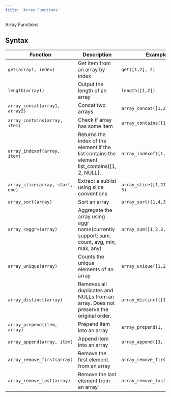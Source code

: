 ```yaml
---
title: 'Array Functions'
---
```


Array Functions

## Syntax

| Function    | Description             |  Example | Result
| ----------- | ------------------ |  ---------- | --------|
| `get(array1, index)`  | Get item from an array by index     |  `get([1,2], 2)`         |  2
| `length(array1)`  | Output the length of an array    |  `length([1,2])`         |  2
| `array_concat(array1, array2)`  | Concat two arrays     |  `array_concat([1,2], [3, 4]`         |  [1,2,3,4]
| `array_contains(array, item)`  | Check if array has some item     |  `array_contains([1,2], 1)`         |  1
| `array_indexof(array, item)`  | Returns the index of the element if the list contains the element.	list_contains([1, 2, NULL],      |  `array_indexof([1,2,9], 9);`         |  3
| `array_slice(array, start, end)`  | Extract a sublist using slice conventions     |  `array_slice([1,21,32,4], 2, 3)`         |  `[21, 32]`
| `array_sort(array)`  | Sort an array     |  `array_sort([1,4,3,2])`         |  `[1,2,3,4]`
| `array_<aggr>(array)`  | Aggregate the array using aggr name(currently support: sum, count, avg, min, max, any)     |  `array_sum([1,2,3,4]`         |  10
| `array_unique(array)`  | Counts the unique elements of an array      |  `array_unique([1,2,3,3,4])`         |  4
| `array_distinct(array)`  | Removes all duplicates and NULLs from an array. Does not preserve the original order.      |  `array_distinct([1,2,2,4])`         |  [1,2,4]
| `array_prepend(item, array)`  | Prepend item into an array      |  `array_prepend(1, [3, 4])`         |  [1,3,4]
| `array_append(array, item)`  | Append item into an array      |  `array_append([3, 4], 5)`         |  [3,4,5]
| `array_remove_first(array)`  | Remove the first element from an array      |  `array_remove_first([1,2,3])`         |  [2,3]
| `array_remove_last(array)`  | Remove the last element from an array      |  `array_remove_last([1,2,3])`         |  [1,2]

